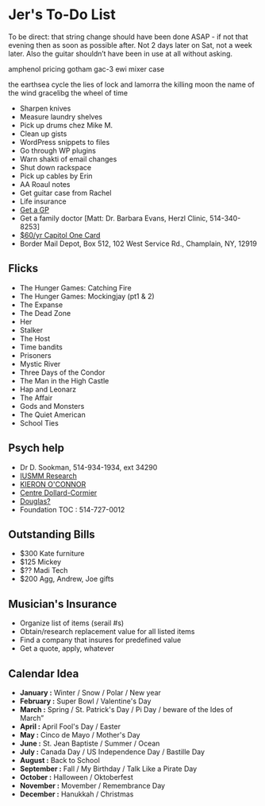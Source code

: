 # Jer's To-Do List

To be direct: that string change should have been done ASAP - if not that evening then as soon as possible after. Not 2 days later on Sat, not a week later. Also the guitar shouldn’t have been in use at all without asking.

amphenol pricing
gotham gac-3
ewi mixer case

the earthsea cycle
the lies of lock and lamorra
the killing moon
the name of the wind
gracelibg
the wheel of time



- Sharpen knives
- Measure laundry shelves
- Pick up drums chez Mike M.
- Clean up gists
- WordPress snippets to files
- Go through WP plugins
- Warn shakti of email changes
- Shut down rackspace
- Pick up cables by Erin
- AA Roaul notes
- Get guitar case from Rachel
- Life insurance
- [Get a GP](http://gamf.gouv.qc.ca/index_en.html)
- Get a family doctor [Matt: Dr. Barbara Evans, Herzl Clinic, 514-340-8253]
- [$60/yr Capitol One Card](http://bit.ly/28Os44b)
- Border Mail Depot, Box 512, 102 West Service Rd., Champlain, NY, 12919

## Flicks

- The Hunger Games: Catching Fire
- The Hunger Games: Mockingjay (pt1 & 2)
- The Expanse
- The Dead Zone
- Her
- Stalker
- The Host
- Time bandits
- Prisoners
- Mystic River
- Three Days of the Condor
- The Man in the High Castle
- Hap and Leonarz
- The Affair
- Gods and Monsters
- The Quiet American
- School Ties

## Psych help

- Dr D. Sookman, 514-934-1934, ext 34290
- [IUSMM Research](http://www.iusmm.ca/research.html)
- [KIERON O'CONNOR](http://www.iusmm.ca/kieronoconnor.html)
- [Centre Dollard-Cormier](http://dependancemontreal.ca/programmes-et-services/adultes)
- [Douglas?](http://www.douglas.qc.ca/?locale=en)
- Foundation TOC : 514-727-0012

## Outstanding Bills

- $300 Kate furniture
- $125 Mickey
- $?? Madi Tech
- $200 Agg, Andrew, Joe gifts

## Musician's Insurance

- Organize list of items (serail #s)
- Obtain/research replacement value for all listed items
- Find a company that insures for predefined value
- Get a quote, apply, whatever

## Calendar Idea

- **January :** Winter / Snow / Polar / New year
- **February :** Super Bowl / Valentine's Day
- **March :** Spring / St. Patrick's Day / Pi Day / beware of the Ides of March”
- **April :** April Fool's Day / Easter
- **May :** Cinco de Mayo / Mother's Day
- **June :** St. Jean Baptiste / Summer / Ocean
- **July :** Canada Day / US Independence Day / Bastille Day
- **August :** Back to School
- **September :** Fall / My Birthday / Talk Like a Pirate Day
- **October :** Halloween / Oktoberfest
- **November :** Movember / Remembrance Day
- **December :** Hanukkah / Christmas
